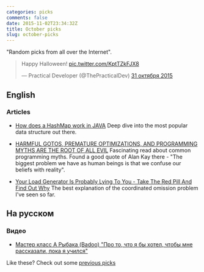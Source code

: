 ```yaml
---
categories: picks
comments: false
date: 2015-11-02T23:34:32Z
title: October picks
slug: october-picks
---
```


"Random picks from all over the Internet".

<!--more-->

<blockquote class="twitter-tweet" lang="ru"><p lang="en" dir="ltr">Happy Halloween! <a href="https://t.co/KptTZkFJX8">pic.twitter.com/KptTZkFJX8</a></p>&mdash; Practical Developer (@ThePracticalDev) <a href="https://twitter.com/ThePracticalDev/status/660584764282417152">31 октября 2015</a></blockquote>
<script async src="//platform.twitter.com/widgets.js" charset="utf-8"></script>

## English

### Articles

* [How does a HashMap work in JAVA](http://coding-geek.com/how-does-a-hashmap-work-in-java/)
  Deep dive into the most popular data structure out there.

* [HARMFUL GOTOS, PREMATURE OPTIMIZATIONS, AND PROGRAMMING MYTHS ARE THE ROOT OF ALL EVIL](https://videlalvaro.github.io/2015/02/programming-myths.html)
  Fascinating read about common programming myths. Found a good quote of Alan
  Kay there - "The biggest problem we have as human beings is that we confuse
  our beliefs with reality".

* [Your Load Generator Is Probably Lying To You - Take The Red Pill And Find Out Why](http://highscalability.com/blog/2015/10/5/your-load-generator-is-probably-lying-to-you-take-the-red-pi.html)
  The best explanation of the coordinated omission problem I've seen so far.

## На русском

### Видео

* [Мастер класс А Рыбака (Badoo) "Про то, что я бы хотел, чтобы мне рассказали, пока я учился"](https://www.youtube.com/watch?v=k_IaWe1FJ4I)

Like these? Check out some [previous picks](http://homeonrails.com/blog/categories/picks/)

